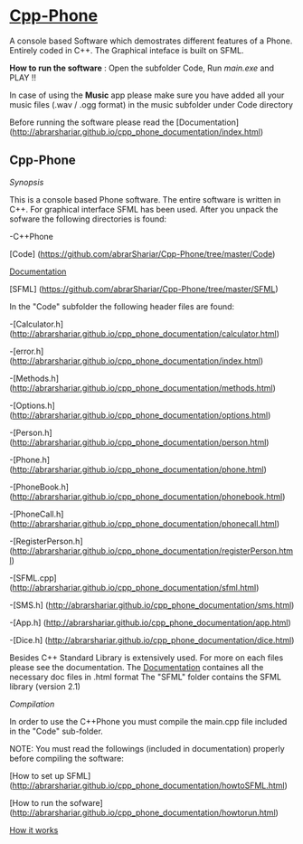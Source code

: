 # [Cpp-Phone](http://abrarshariar.github.io/Cpp-Phone/)
A console based Software which demostrates different features of a Phone.  Entirely coded in C++. The Graphical inteface is built on SFML. 

**How to run the software** : Open the subfolder Code, Run *main.exe* and PLAY !!

In case of using the **Music** app please make sure you have added all your music files (.wav / .ogg format) in the music subfolder under Code directory

Before running the software please read the [Documentation] (http://abrarshariar.github.io/cpp_phone_documentation/index.html)

Cpp-Phone
------------------------

*Synopsis*

This is a console based Phone software. The entire software is written in C++. For graphical interface SFML has been used. After you unpack the sofware the following directories is found:

-C++Phone

[Code] (https://github.com/abrarShariar/Cpp-Phone/tree/master/Code)
	
[Documentation](http://abrarshariar.github.io/cpp_phone_documentation/)
	
[SFML] (https://github.com/abrarShariar/Cpp-Phone/tree/master/SFML)
	

In the "Code" subfolder the following header files are found:

-[Calculator.h] (http://abrarshariar.github.io/cpp_phone_documentation/calculator.html)

-[error.h] (http://abrarshariar.github.io/cpp_phone_documentation/index.html)

-[Methods.h] (http://abrarshariar.github.io/cpp_phone_documentation/methods.html)

-[Options.h] (http://abrarshariar.github.io/cpp_phone_documentation/options.html)

-[Person.h] (http://abrarshariar.github.io/cpp_phone_documentation/person.html)

-[Phone.h] (http://abrarshariar.github.io/cpp_phone_documentation/phone.html)

-[PhoneBook.h] (http://abrarshariar.github.io/cpp_phone_documentation/phonebook.html)

-[PhoneCall.h] (http://abrarshariar.github.io/cpp_phone_documentation/phonecall.html)

-[RegisterPerson.h] (http://abrarshariar.github.io/cpp_phone_documentation/registerPerson.html)

-[SFML.cpp] (http://abrarshariar.github.io/cpp_phone_documentation/sfml.html)

-[SMS.h] (http://abrarshariar.github.io/cpp_phone_documentation/sms.html)

-[App.h] (http://abrarshariar.github.io/cpp_phone_documentation/app.html)

-[Dice.h] (http://abrarshariar.github.io/cpp_phone_documentation/dice.html)


Besides C++ Standard Library is extensively used. For more on each files please see the documentation.
The [Documentation](http://abrarshariar.github.io/cpp_phone_documentation/)  containes all the necessary doc files in .html format
The "SFML" folder contains the SFML library (version 2.1)


*Compilation*

In order to use the C++Phone you must compile the main.cpp file included in the "Code" sub-folder. 

NOTE: You must read the followings (included in documentation) properly before compiling the software:

[How to set up SFML] (http://abrarshariar.github.io/cpp_phone_documentation/howtoSFML.html)
 
[How to run the sofware] (http://abrarshariar.github.io/cpp_phone_documentation/howtorun.html)
	
[How it works](http://abrarshariar.github.io/cpp_phone_documentation/howitworks.html)
	






